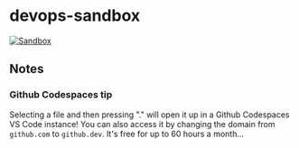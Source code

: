 # devops-sandbox
[![Sandbox](https://github.com/meznahsaldin/devops-sandbox/actions/workflows/sandbox.yml/badge.svg)](https://github.com/meznahsaldin/devops-sandbox/actions/workflows/sandbox.yml)


## Notes

### Github Codespaces tip
Selecting a file and then pressing "." will open it up in a Github Codespaces VS Code instance! You can also access it by changing the domain from `github.com` to `github.dev`. It's free for up to 60 hours a month...
